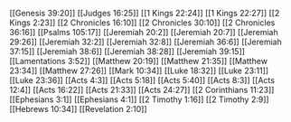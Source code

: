 [[Genesis 39:20]]
[[Judges 16:25]]
[[1 Kings 22:24]]
[[1 Kings 22:27]]
[[2 Kings 2:23]]
[[2 Chronicles 16:10]]
[[2 Chronicles 30:10]]
[[2 Chronicles 36:16]]
[[Psalms 105:17]]
[[Jeremiah 20:2]]
[[Jeremiah 20:7]]
[[Jeremiah 29:26]]
[[Jeremiah 32:2]]
[[Jeremiah 32:8]]
[[Jeremiah 36:6]]
[[Jeremiah 37:15]]
[[Jeremiah 38:6]]
[[Jeremiah 38:28]]
[[Jeremiah 39:15]]
[[Lamentations 3:52]]
[[Matthew 20:19]]
[[Matthew 21:35]]
[[Matthew 23:34]]
[[Matthew 27:26]]
[[Mark 10:34]]
[[Luke 18:32]]
[[Luke 23:11]]
[[Luke 23:36]]
[[Acts 4:3]]
[[Acts 5:18]]
[[Acts 5:40]]
[[Acts 8:3]]
[[Acts 12:4]]
[[Acts 16:22]]
[[Acts 21:33]]
[[Acts 24:27]]
[[2 Corinthians 11:23]]
[[Ephesians 3:1]]
[[Ephesians 4:1]]
[[2 Timothy 1:16]]
[[2 Timothy 2:9]]
[[Hebrews 10:34]]
[[Revelation 2:10]]
